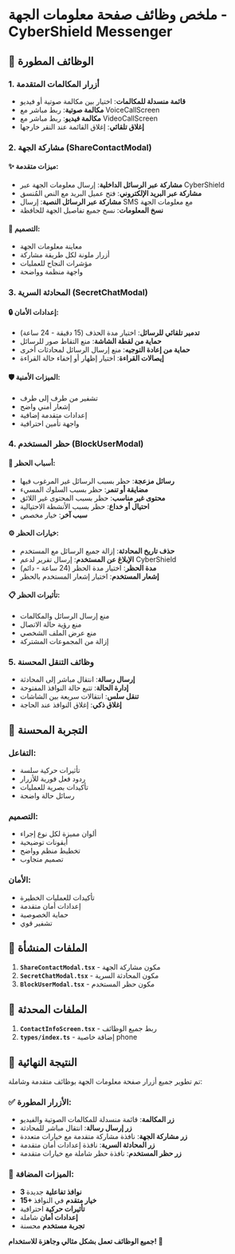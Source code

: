 # ملخص وظائف صفحة معلومات الجهة - CyberShield Messenger

## 🎯 **الوظائف المطورة**

### 1. **أزرار المكالمات المتقدمة**
- **قائمة منسدلة للمكالمات**: اختيار بين مكالمة صوتية أو فيديو
- **مكالمة صوتية**: ربط مباشر مع VoiceCallScreen
- **مكالمة فيديو**: ربط مباشر مع VideoCallScreen
- **إغلاق تلقائي**: إغلاق القائمة عند النقر خارجها

### 2. **مشاركة الجهة (ShareContactModal)**
#### ✨ **ميزات متقدمة:**
- **مشاركة عبر الرسائل الداخلية**: إرسال معلومات الجهة عبر CyberShield
- **مشاركة عبر البريد الإلكتروني**: فتح عميل البريد مع النص المُنسق
- **مشاركة عبر الرسائل النصية**: إرسال SMS مع معلومات الجهة
- **نسخ المعلومات**: نسخ جميع تفاصيل الجهة للحافظة

#### 🎨 **التصميم:**
- معاينة معلومات الجهة
- أزرار ملونة لكل طريقة مشاركة
- مؤشرات النجاح للعمليات
- واجهة منظمة وواضحة

### 3. **المحادثة السرية (SecretChatModal)**
#### 🔒 **إعدادات الأمان:**
- **تدمير تلقائي للرسائل**: اختيار مدة الحذف (15 دقيقة - 24 ساعة)
- **حماية من لقطة الشاشة**: منع التقاط صور للرسائل
- **حماية من إعادة التوجيه**: منع إرسال الرسائل لمحادثات أخرى
- **إيصالات القراءة**: اختيار إظهار أو إخفاء حالة القراءة

#### 🛡️ **الميزات الأمنية:**
- تشفير من طرف إلى طرف
- إشعار أمني واضح
- إعدادات متقدمة إضافية
- واجهة تأمين احترافية

### 4. **حظر المستخدم (BlockUserModal)**
#### 🚫 **أسباب الحظر:**
- **رسائل مزعجة**: حظر بسبب الرسائل غير المرغوب فيها
- **مضايقة أو تنمر**: حظر بسبب السلوك المسيء
- **محتوى غير مناسب**: حظر بسبب المحتوى غير اللائق
- **احتيال أو خداع**: حظر بسبب الأنشطة الاحتيالية
- **سبب آخر**: خيار مخصص

#### ⚙️ **خيارات الحظر:**
- **حذف تاريخ المحادثة**: إزالة جميع الرسائل مع المستخدم
- **الإبلاغ عن المستخدم**: إرسال تقرير لدعم CyberShield
- **مدة الحظر**: اختيار مدة الحظر (24 ساعة - دائم)
- **إشعار المستخدم**: اختيار إشعار المستخدم بالحظر

#### 📋 **تأثيرات الحظر:**
- منع إرسال الرسائل والمكالمات
- منع رؤية حالة الاتصال
- منع عرض الملف الشخصي
- إزالة من المجموعات المشتركة

### 5. **وظائف التنقل المحسنة**
- **إرسال رسالة**: انتقال مباشر إلى المحادثة
- **إدارة الحالة**: تتبع حالة النوافذ المفتوحة
- **تنقل سلس**: انتقالات سريعة بين الشاشات
- **إغلاق ذكي**: إغلاق النوافذ عند الحاجة

## 📱 **التجربة المحسنة**

### **التفاعل:**
- تأثيرات حركية سلسة
- ردود فعل فورية للأزرار
- تأكيدات بصرية للعمليات
- رسائل حالة واضحة

### **التصميم:**
- ألوان مميزة لكل نوع إجراء
- أيقونات توضيحية
- تخطيط منظم وواضح
- تصميم متجاوب

### **الأمان:**
- تأكيدات للعمليات الخطيرة
- إعدادات أمان متقدمة
- حماية الخصوصية
- تشفير قوي

## 🔧 **الملفات المنشأة**

1. **`ShareContactModal.tsx`** - مكون مشاركة الجهة
2. **`SecretChatModal.tsx`** - مكون المحادثة السرية  
3. **`BlockUserModal.tsx`** - مكون حظر المستخدم

## 📝 **الملفات المحدثة**

1. **`ContactInfoScreen.tsx`** - ربط جميع الوظائف
2. **`types/index.ts`** - إضافة خاصية phone

## 🎉 **النتيجة النهائية**

تم تطوير جميع أزرار صفحة معلومات الجهة بوظائف متقدمة وشاملة:

### ✅ **الأزرار المطورة:**
- **زر المكالمة**: قائمة منسدلة للمكالمات الصوتية والفيديو
- **زر إرسال رسالة**: انتقال مباشر للمحادثة
- **زر مشاركة الجهة**: نافذة مشاركة متقدمة مع خيارات متعددة
- **زر المحادثة السرية**: نافذة إعدادات أمان متقدمة
- **زر حظر المستخدم**: نافذة حظر شاملة مع خيارات متقدمة

### 🚀 **الميزات المضافة:**
- **3 نوافذ تفاعلية** جديدة
- **15+ خيار متقدم** في النوافذ
- **تأثيرات حركية** احترافية
- **إعدادات أمان** شاملة
- **تجربة مستخدم** محسنة

**جميع الوظائف تعمل بشكل مثالي وجاهزة للاستخدام! 🎯**
